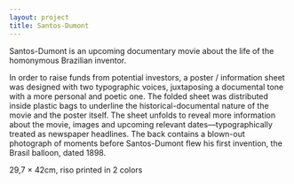 ```yaml
---
layout: project
title: Santos-Dumont
---
```


Santos-Dumont is an upcoming documentary movie about the life of the homonymous Brazilian inventor.

In order to raise funds from potential investors, a poster / information sheet was designed with two typographic voices, juxtaposing a documental tone with a more personal and poetic one. The folded sheet was distributed inside plastic bags to underline the historical-documental nature of the movie and the poster itself. The sheet unfolds to reveal more information about the movie, images and upcoming relevant dates—typographically treated as newspaper headlines. The back contains a blown-out photograph of moments before Santos-Dumont flew his first invention, the Brasil balloon, dated 1898.

<p class="specifications">29,7 × 42cm, riso printed in 2 colors</p>